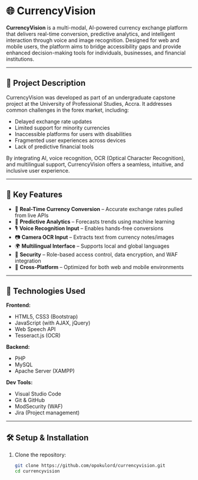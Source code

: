 # 🌐 CurrencyVision

**CurrencyVision** is a multi-modal, AI-powered currency exchange platform that delivers real-time conversion, predictive analytics, and intelligent interaction through voice and image recognition. Designed for web and mobile users, the platform aims to bridge accessibility gaps and provide enhanced decision-making tools for individuals, businesses, and financial institutions.

---

## 📌 Project Description

CurrencyVision was developed as part of an undergraduate capstone project at the University of Professional Studies, Accra. It addresses common challenges in the forex market, including:

- Delayed exchange rate updates
- Limited support for minority currencies
- Inaccessible platforms for users with disabilities
- Fragmented user experiences across devices
- Lack of predictive financial tools

By integrating AI, voice recognition, OCR (Optical Character Recognition), and multilingual support, CurrencyVision offers a seamless, intuitive, and inclusive user experience.

---

## 🎯 Key Features

- 🔁 **Real-Time Currency Conversion** – Accurate exchange rates pulled from live APIs
- 🔮 **Predictive Analytics** – Forecasts trends using machine learning
- 🎙️ **Voice Recognition Input** – Enables hands-free conversions
- 📷 **Camera OCR Input** – Extracts text from currency notes/images
- 🌍 **Multilingual Interface** – Supports local and global languages
- 🔐 **Security** – Role-based access control, data encryption, and WAF integration
- 📱 **Cross-Platform** – Optimized for both web and mobile environments

---

## 🧰 Technologies Used

**Frontend:**
- HTML5, CSS3 (Bootstrap)
- JavaScript (with AJAX, jQuery)
- Web Speech API
- Tesseract.js (OCR)

**Backend:**
- PHP
- MySQL
- Apache Server (XAMPP)

**Dev Tools:**
- Visual Studio Code
- Git & GitHub
- ModSecurity (WAF)
- Jira (Project management)

---

## 🛠️ Setup & Installation

1. Clone the repository:
   ```bash
   git clone https://github.com/opokulord/currencyvision.git
   cd currencyvision

